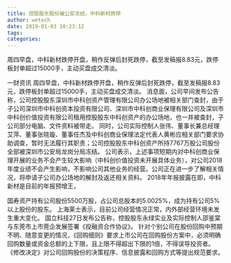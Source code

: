 ```yaml
---
title: 控股股东股份被公安冻结，中科新材跌停
author: wetech
date: 2019-01-03 10:23:12
tags: 
categories: 
---
```

周四早盘，中科新材跌停开盘，稍作反弹后封死跌停，截至发稿报8.83元，跌停板封单超过15000手，主动买盘成交清淡。
<!-- more -->
一财资讯
周四早盘，中科新材跌停开盘，稍作反弹后封死跌停，截至发稿报8.83元，跌停板封单超过15000手，主动买盘成交清淡。
消息面，公司早间发布公告称，公司控股股东深圳市中科创资产管理有限公司办公场地被相关部门查封，由于子公司深圳市中科创资本投资有限公司、深圳市中科创商业保理有限公司及深圳市中科创价值投资有限公司租用控股股东中科创资产的办公场地，也一并被查封，子公司部分电脑、文件资料被带走。
同时，公司实际控制人张伟、董事长兼总经理艾萍、董事张晓璇、董事任杰及中科创商业保理法定代表人黄彬应相关部门要求协助调查，暂时无法履行其职责；公司控股股东中科创资产所持7767万股公司股份全部被深圳市公安局龙岗分局冻结。
公司表示，上述事项短期内对中科创商业保理开展的业务不会产生较大影响（中科创价值投资未开展具体业务），对公司2018年度业绩不会产生影响，不影响公司其他业务的经营。公司正在进一步了解相关情况，将申请子公司办公场地的解封及返还相关资料。
2018年年报披露在即，中科新材是目前的年报预增王，
 
 
国寿资产持有公司股份5500万股，占公司总股本的5.0025%，成为持有公司5%以上股份的股东。
上海莱士表示，目前公司经营情况正常，内外部经营环境未发生重大变化。
国立科技27日发布公告称，控股股东永绿实业及实际控制人邵鉴棠与东莞市上市莞企发展签署《投融资合作协议》。
针对个别公司在股份回购中预期不明、随意变更的情况，《回购细则》要求上市公司在回购股份方案中，必须明确回购数量或资金总额的上下限，且上限不得超出下限的1倍，不得误导投资者。
《修改决定》对公司回购股份的决策程序、信息披露和回购方式等提出规范要求。
